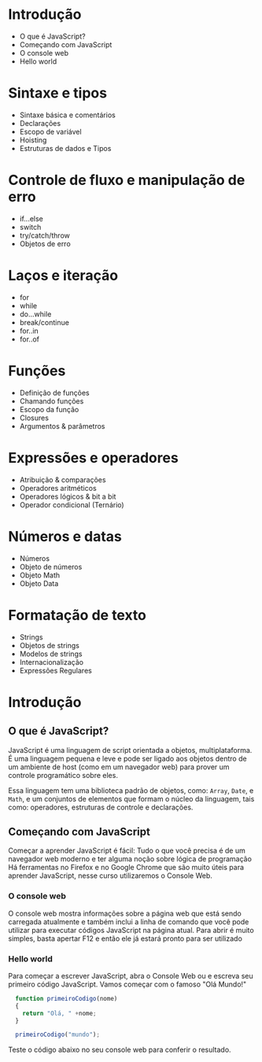 # Introdução
  - O que é JavaScript?
  - Começando com JavaScript
  -    O console web
  -    Hello world

# Sintaxe e tipos
  - Sintaxe básica e comentários
  - Declarações
  - Escopo de variável
  - Hoisting
  - Estruturas de dados e Tipos

# Controle de fluxo e manipulação de erro
  - if...else
  - switch
  - try/catch/throw
  - Objetos de erro

# Laços e iteração
  - for
  - while
  - do...while
  - break/continue
  - for..in
  - for..of

# Funções
  - Definição de funções
  - Chamando funções
  - Escopo da função
  - Closures
  - Argumentos & parâmetros

# Expressões e operadores
  - Atribuição & comparações
  - Operadores aritméticos
  - Operadores lógicos & bit a bit
  - Operador condicional (Ternário)

# Números e datas
  - Números
  - Objeto de números
  - Objeto Math
  - Objeto Data

# Formatação de texto
  - Strings
  - Objetos de strings
  - Modelos de strings
  - Internacionalização
  - Expressões Regulares

# Introdução
  ## O que é JavaScript?
  JavaScript é uma linguagem de script orientada a objetos, multiplataforma. É uma linguagem pequena e leve e pode ser ligado aos objetos dentro de um ambiente de host (como em um navegador web) para prover um controle programático sobre eles.

  Essa linguagem tem uma biblioteca padrão de objetos, como: ```Array```, ```Date```, e ```Math```, e um conjuntos de elementos que formam o núcleo da linguagem, tais como: operadores, estruturas de controle e declarações.

  ## Começando com JavaScript
  Começar a aprender JavaScript é fácil: Tudo o que você precisa é de um navegador web moderno e ter alguma noção sobre lógica de programação
  Há ferramentas no Firefox e no Google Chrome que são muito úteis para aprender JavaScript, nesse curso utilizaremos o Console Web.

  ### O console web
  O console web mostra informações sobre a página web que está sendo carregada atualmente e também inclui a linha de comando que você pode utilizar para executar códigos JavaScript na página atual. Para abrir é muito simples, basta apertar F12 e então ele já estará pronto para ser utilizado

  ### Hello world
  Para começar a escrever JavaScript, abra o Console Web ou e escreva seu primeiro código JavaScript. Vamos começar com o famoso "Olá Mundo!"

  ```js
    function primeiroCodigo(nome)
    {
      return "Olá, " +nome;
    }

    primeiroCodigo("mundo");
  ```

  Teste o código abaixo no seu console web para conferir o resultado.
